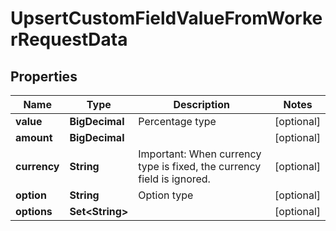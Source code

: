 

# UpsertCustomFieldValueFromWorkerRequestData


## Properties

| Name | Type | Description | Notes |
|------------ | ------------- | ------------- | -------------|
|**value** | **BigDecimal** | Percentage type |  [optional] |
|**amount** | **BigDecimal** |  |  [optional] |
|**currency** | **String** | Important: When currency type is fixed, the currency field is ignored.  |  [optional] |
|**option** | **String** | Option type |  [optional] |
|**options** | **Set&lt;String&gt;** |  |  [optional] |



